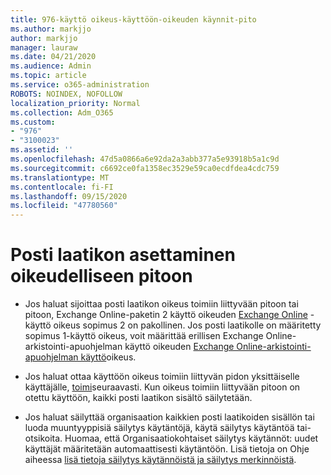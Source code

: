 ```yaml
---
title: 976-käyttö oikeus-käyttöön-oikeuden käynnit-pito
ms.author: markjjo
author: markjjo
manager: lauraw
ms.date: 04/21/2020
ms.audience: Admin
ms.topic: article
ms.service: o365-administration
ROBOTS: NOINDEX, NOFOLLOW
localization_priority: Normal
ms.collection: Adm_O365
ms.custom:
- "976"
- "3100023"
ms.assetid: ''
ms.openlocfilehash: 47d5a0866a6e92da2a3abb377a5e93918b5a1c9d
ms.sourcegitcommit: c6692ce0fa1358ec3529e59ca0ecdfdea4cdc759
ms.translationtype: MT
ms.contentlocale: fi-FI
ms.lasthandoff: 09/15/2020
ms.locfileid: "47780560"
---
```

# <a name="place-a-mailbox-on-legal-hold"></a>Posti laatikon asettaminen oikeudelliseen pitoon

- Jos haluat sijoittaa posti laatikon oikeus toimiin liittyvään pitoon tai pitoon, Exchange Online-paketin 2 käyttö oikeuden [Exchange Online](https://docs.microsoft.com/office365/servicedescriptions/office-365-platform-service-description/office-365-plan-options) -käyttö oikeus sopimus 2 on pakollinen. Jos posti laatikolle on määritetty sopimus 1-käyttö oikeus, voit määrittää erillisen Exchange Online-arkistointi-apuohjelman käyttö oikeuden [Exchange Online-arkistointi-apuohjelman käyttö](https://docs.microsoft.com/office365/servicedescriptions/exchange-online-archiving-service-description)oikeus.

- Jos haluat ottaa käyttöön oikeus toimiin liittyvän pidon yksittäiselle käyttäjälle, [toimi](https://docs.microsoft.com/microsoft-365/compliance/create-a-litigation-hold)seuraavasti. Kun oikeus toimiin liittyvään pitoon on otettu käyttöön, kaikki posti laatikon sisältö säilytetään.

- Jos haluat säilyttää organisaation kaikkien posti laatikoiden sisällön tai luoda muuntyyppisiä säilytys käytäntöjä, käytä säilytys käytäntöä tai-otsikoita. Huomaa, että Organisaatiokohtaiset säilytys käytännöt: uudet käyttäjät määritetään automaattisesti käytäntöön. Lisä tietoja on Ohje aiheessa [lisä tietoja säilytys käytännöistä ja säilytys merkinnöistä](https://docs.microsoft.com/microsoft-365/compliance/retention-policies#applying-a-retention-policy-to-an-entire-organization-or-specific-locations). 
